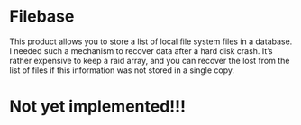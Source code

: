 # Filebase

This product allows you to store a list of local file system files in a database. I needed such a mechanism to recover data after a hard disk crash. It’s rather expensive to keep a raid array, and you can recover the lost from the list of files if this information was not stored in a single copy.



<H1>Not yet implemented!!!</H1>
